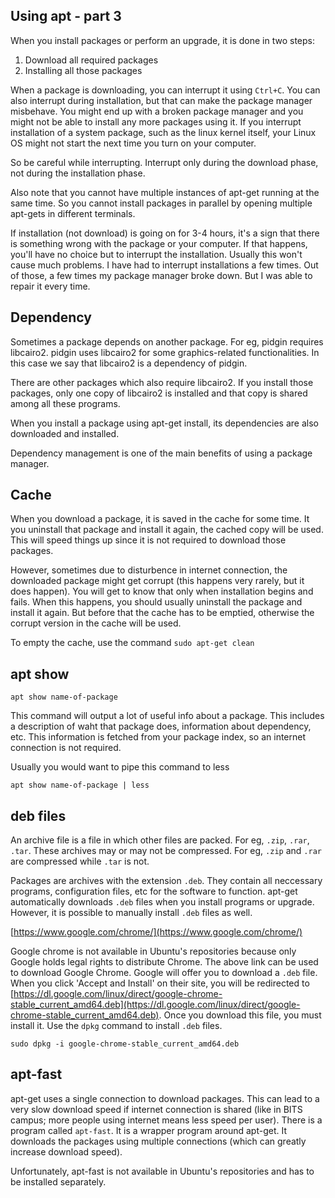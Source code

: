 ## Using apt - part 3

When you install packages or perform an upgrade, it is done in two steps:

1. Download all required packages
2. Installing all those packages

When a package is downloading, you can interrupt it using `Ctrl+C`.
You can also interrupt during installation, but that can make the package manager misbehave.
You might end up with a broken package manager and you might not be able to install any more packages using it.
If you interrupt installation of a system package, such as the linux kernel itself,
your Linux OS might not start the next time you turn on your computer.

So be careful while interrupting.
Interrupt only during the download phase, not during the installation phase.

Also note that you cannot have multiple instances of apt-get running at the same time.
So you cannot install packages in parallel by opening multiple apt-gets in different terminals.

If installation (not download) is going on for 3-4 hours,
it's a sign that there is something wrong with the package or your computer.
If that happens, you'll have no choice but to interrupt the installation.
Usually this won't cause much problems.
I have had to interrupt installations a few times.
Out of those, a few times my package manager broke down.
But I was able to repair it every time.

## Dependency

Sometimes a package depends on another package.
For eg, pidgin requires libcairo2.
pidgin uses libcairo2 for some graphics-related functionalities.
In this case we say that libcairo2 is a dependency of pidgin.

There are other packages which also require libcairo2.
If you install those packages, only one copy of libcairo2 is installed and that copy is shared among all these programs.

When you install a package using apt-get install,
its dependencies are also downloaded and installed.

Dependency management is one of the main benefits of using a package manager.

## Cache

When you download a package, it is saved in the cache for some time.
It you uninstall that package and install it again, the cached copy will be used.
This will speed things up since it is not required to download those packages.

However, sometimes due to disturbence in internet connection,
the downloaded package might get corrupt (this happens very rarely, but it does happen).
You will get to know that only when installation begins and fails.
When this happens, you should usually uninstall the package and install it again.
But before that the cache has to be emptied, otherwise the corrupt version in the cache will be used.

To empty the cache, use the command `sudo apt-get clean`

## apt show

    apt show name-of-package

This command will output a lot of useful info about a package.
This includes a description of waht that package does, information about dependency, etc.
This information is fetched from your package index, so an internet connection is not required.

Usually you would want to pipe this command to less

    apt show name-of-package | less

## deb files

An archive file is a file in which other files are packed.
For eg, `.zip`, `.rar`, `.tar`.
These archives may or may not be compressed.
For eg, `.zip` and `.rar` are compressed while `.tar` is not.

Packages are archives with the extension `.deb`.
They contain all neccessary programs, configuration files, etc for the software to function.
apt-get automatically downloads `.deb` files when you install programs or upgrade.
However, it is possible to manually install `.deb` files as well.

[https://www.google.com/chrome/](https://www.google.com/chrome/)

Google chrome is not available in Ubuntu's repositories because only Google holds legal rights to distribute Chrome.
The above link can be used to download Google Chrome.
Google will offer you to download a `.deb` file.
When you click 'Accept and Install' on their site, you will be redirected to
[https://dl.google.com/linux/direct/google-chrome-stable_current_amd64.deb](https://dl.google.com/linux/direct/google-chrome-stable_current_amd64.deb).
Once you download this file, you must install it.
Use the `dpkg` command to install `.deb` files.

    sudo dpkg -i google-chrome-stable_current_amd64.deb

## apt-fast

apt-get uses a single connection to download packages.
This can lead to a very slow download speed if internet connection is shared
(like in BITS campus; more people using internet means less speed per user).
There is a program called `apt-fast`.
It is a wrapper program around apt-get.
It downloads the packages using multiple connections (which can greatly increase download speed).

Unfortunately, apt-fast is not available in Ubuntu's repositories and has to be installed separately.
